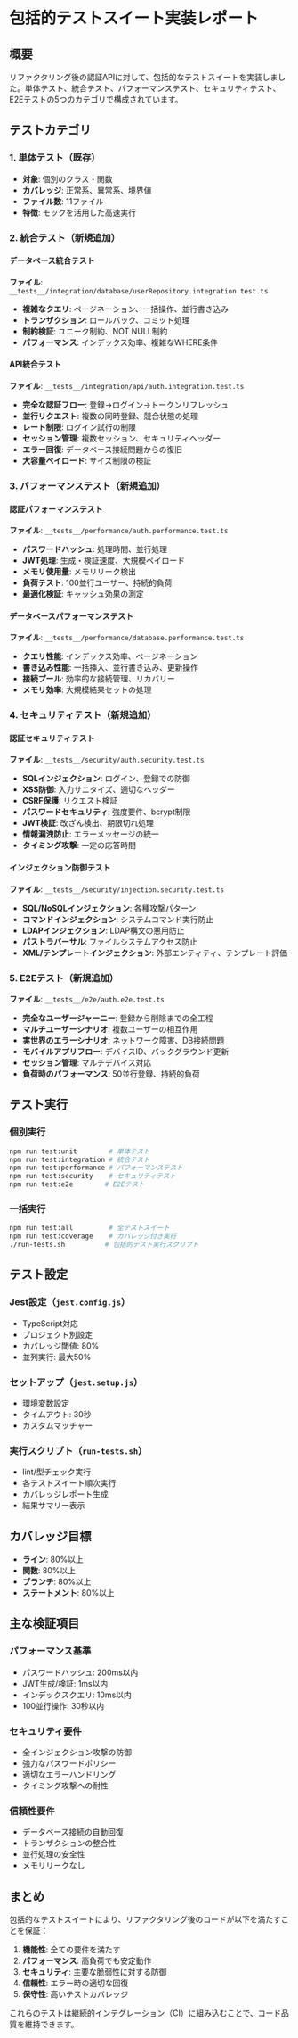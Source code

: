 # 包括的テストスイート実装レポート

## 概要

リファクタリング後の認証APIに対して、包括的なテストスイートを実装しました。単体テスト、統合テスト、パフォーマンステスト、セキュリティテスト、E2Eテストの5つのカテゴリで構成されています。

## テストカテゴリ

### 1. 単体テスト（既存）
- **対象**: 個別のクラス・関数
- **カバレッジ**: 正常系、異常系、境界値
- **ファイル数**: 11ファイル
- **特徴**: モックを活用した高速実行

### 2. 統合テスト（新規追加）

#### データベース統合テスト
**ファイル**: `__tests__/integration/database/userRepository.integration.test.ts`

- **複雑なクエリ**: ページネーション、一括操作、並行書き込み
- **トランザクション**: ロールバック、コミット処理
- **制約検証**: ユニーク制約、NOT NULL制約
- **パフォーマンス**: インデックス効率、複雑なWHERE条件

#### API統合テスト
**ファイル**: `__tests__/integration/api/auth.integration.test.ts`

- **完全な認証フロー**: 登録→ログイン→トークンリフレッシュ
- **並行リクエスト**: 複数の同時登録、競合状態の処理
- **レート制限**: ログイン試行の制限
- **セッション管理**: 複数セッション、セキュリティヘッダー
- **エラー回復**: データベース接続問題からの復旧
- **大容量ペイロード**: サイズ制限の検証

### 3. パフォーマンステスト（新規追加）

#### 認証パフォーマンステスト
**ファイル**: `__tests__/performance/auth.performance.test.ts`

- **パスワードハッシュ**: 処理時間、並行処理
- **JWT処理**: 生成・検証速度、大規模ペイロード
- **メモリ使用量**: メモリリーク検出
- **負荷テスト**: 100並行ユーザー、持続的負荷
- **最適化検証**: キャッシュ効果の測定

#### データベースパフォーマンステスト
**ファイル**: `__tests__/performance/database.performance.test.ts`

- **クエリ性能**: インデックス効率、ページネーション
- **書き込み性能**: 一括挿入、並行書き込み、更新操作
- **接続プール**: 効率的な接続管理、リカバリー
- **メモリ効率**: 大規模結果セットの処理

### 4. セキュリティテスト（新規追加）

#### 認証セキュリティテスト
**ファイル**: `__tests__/security/auth.security.test.ts`

- **SQLインジェクション**: ログイン、登録での防御
- **XSS防御**: 入力サニタイズ、適切なヘッダー
- **CSRF保護**: リクエスト検証
- **パスワードセキュリティ**: 強度要件、bcrypt制限
- **JWT検証**: 改ざん検出、期限切れ処理
- **情報漏洩防止**: エラーメッセージの統一
- **タイミング攻撃**: 一定の応答時間

#### インジェクション防御テスト
**ファイル**: `__tests__/security/injection.security.test.ts`

- **SQL/NoSQLインジェクション**: 各種攻撃パターン
- **コマンドインジェクション**: システムコマンド実行防止
- **LDAPインジェクション**: LDAP構文の悪用防止
- **パストラバーサル**: ファイルシステムアクセス防止
- **XML/テンプレートインジェクション**: 外部エンティティ、テンプレート評価

### 5. E2Eテスト（新規追加）

**ファイル**: `__tests__/e2e/auth.e2e.test.ts`

- **完全なユーザージャーニー**: 登録から削除までの全工程
- **マルチユーザーシナリオ**: 複数ユーザーの相互作用
- **実世界のエラーシナリオ**: ネットワーク障害、DB接続問題
- **モバイルアプリフロー**: デバイスID、バックグラウンド更新
- **セッション管理**: マルチデバイス対応
- **負荷時のパフォーマンス**: 50並行登録、持続的負荷

## テスト実行

### 個別実行
```bash
npm run test:unit        # 単体テスト
npm run test:integration # 統合テスト
npm run test:performance # パフォーマンステスト
npm run test:security    # セキュリティテスト
npm run test:e2e        # E2Eテスト
```

### 一括実行
```bash
npm run test:all         # 全テストスイート
npm run test:coverage    # カバレッジ付き実行
./run-tests.sh          # 包括的テスト実行スクリプト
```

## テスト設定

### Jest設定（`jest.config.js`）
- TypeScript対応
- プロジェクト別設定
- カバレッジ閾値: 80%
- 並列実行: 最大50%

### セットアップ（`jest.setup.js`）
- 環境変数設定
- タイムアウト: 30秒
- カスタムマッチャー

### 実行スクリプト（`run-tests.sh`）
- lint/型チェック実行
- 各テストスイート順次実行
- カバレッジレポート生成
- 結果サマリー表示

## カバレッジ目標

- **ライン**: 80%以上
- **関数**: 80%以上
- **ブランチ**: 80%以上
- **ステートメント**: 80%以上

## 主な検証項目

### パフォーマンス基準
- パスワードハッシュ: 200ms以内
- JWT生成/検証: 1ms以内
- インデックスクエリ: 10ms以内
- 100並行操作: 30秒以内

### セキュリティ要件
- 全インジェクション攻撃の防御
- 強力なパスワードポリシー
- 適切なエラーハンドリング
- タイミング攻撃への耐性

### 信頼性要件
- データベース接続の自動回復
- トランザクションの整合性
- 並行処理の安全性
- メモリリークなし

## まとめ

包括的なテストスイートにより、リファクタリング後のコードが以下を満たすことを保証：

1. **機能性**: 全ての要件を満たす
2. **パフォーマンス**: 高負荷でも安定動作
3. **セキュリティ**: 主要な脆弱性に対する防御
4. **信頼性**: エラー時の適切な回復
5. **保守性**: 高いテストカバレッジ

これらのテストは継続的インテグレーション（CI）に組み込むことで、コード品質を維持できます。